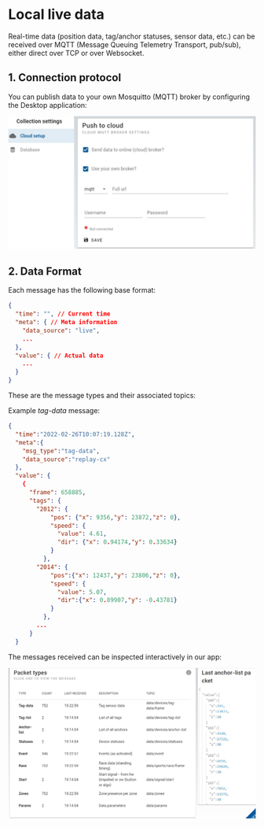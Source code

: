 # Local live data

Real-time data (position data, tag/anchor statuses, sensor data, etc.) can be received over MQTT (Message Queuing Telemetry Transport, pub/sub), either direct over TCP or over Websocket.

## 1. Connection protocol

You can publish data to your own Mosquitto (MQTT) broker by configuring the Desktop application:

![MQTT Broker Settings](./img/mqtt_broker_settings.jpg)

<!-- The MQTT topic and data format per type of message is outlined in the [JSON format description](/api/api_web.html). -->


## 2. Data Format
Each message has the following base format:

``` JSON
{
  "time": "", // Current time
  "meta": { // Meta information
    "data_source": "live",
    ...
  },
  "value": { // Actual data
    ...
  }
}

```
These are the message types and their associated topics:

<MqttTable></MqttTable>

Example *tag-data* message:

``` JSON
{
  "time":"2022-02-26T10:07:19.128Z",
  "meta":{
    "msg_type":"tag-data",
    "data_source":"replay-cx"
  },
  "value": {
    {
      "frame": 658885,
      "tags": {
        "2012": {
            "pos": {"x": 9356,"y": 23872,"z": 0},
            "speed": {
              "value": 4.61,
              "dir": {"x": 0.94174,"y": 0.33634}
            }
          },
        "2014": {
            "pos":{"x": 12437,"y": 23806,"z": 0},
            "speed": {
              "value": 5.07,
              "dir":{"x": 0.89907,"y": -0.43781}
            }
          },
        ...
      }
  }
```

The messages received can be inspected interactively in our app:

![MQTT JSON format](./img/mqtt_json_packets.jpg)
